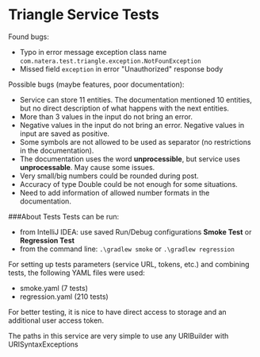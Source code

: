 # Triangle Service Tests

Found bugs:
- Typo in error message exception class name `com.natera.test.triangle.exception.NotFounException`
- Missed field `exception` in error "Unauthorized" response body

Possible bugs (maybe features, poor documentation):
- Service can store 11 entities. The documentation mentioned 10 entities, but no direct description of what happens with the next entities.
- More than 3 values in the input do not bring an error.
- Negative values in the input do not bring an error. Negative values in input are saved as positive.
- Some symbols are not allowed to be used as separator (no restrictions in the documentation).
- The documentation uses the word **unprocessible**, but service uses **unprocessable**. May cause some issues.
- Very small/big numbers could be rounded during post.
- Accuracy of type Double could be not enough for some situations.
- Need to add information of allowed number formats in the documentation.

###About Tests
Tests can be run:
- from IntelliJ IDEA: use saved Run/Debug configurations **Smoke Test** or **Regression Test**
- from the command line: `.\gradlew smoke` or `.\gradlew regression`

For setting up tests parameters (service URL, tokens, etc.) and combining tests, the following YAML files were used:
- smoke.yaml (7 tests)
- regression.yaml (210 tests)

For better testing, it is nice to have direct access to storage and an additional user access token.

The paths in this service are very simple to use any URIBuilder with URISyntaxExceptions